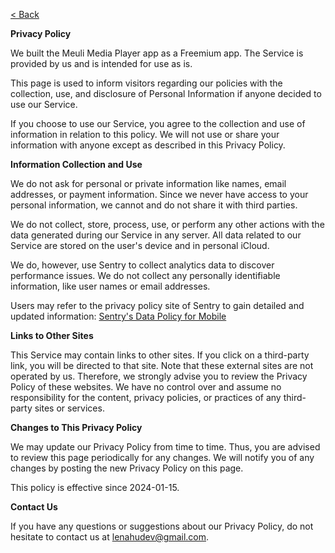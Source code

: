 [< Back](index.md)  

**Privacy Policy**

We built the Meuli Media Player app as a Freemium app. The Service is provided by us and is intended for use as is.

This page is used to inform visitors regarding our policies with the collection, use, and disclosure of Personal Information if anyone decided to use our Service.

If you choose to use our Service, you agree to the collection and use of information in relation to this policy. We will not use or share your information with anyone except as described in this Privacy Policy.

**Information Collection and Use**

We do not ask for personal or private information like names, email addresses, or payment information. Since we never have access to your personal information, we cannot and do not share it with third parties. 

We do not collect, store, process, use, or perform any other actions with the data generated during our Service in any server. All data related to our Service are stored on the user's device and in personal iCloud.

We do, however, use Sentry to collect analytics data to discover performance issues. We do not collect any personally identifiable information, like user names or email addresses. 

Users may refer to the privacy policy site of Sentry to gain detailed and updated information: 
[Sentry's Data Policy for Mobile](https://docs.sentry.io/product/security/mobile-privacy/)

**Links to Other Sites**

This Service may contain links to other sites. If you click on a third-party link, you will be directed to that site. Note that these external sites are not operated by us. Therefore, we strongly advise you to review the Privacy Policy of these websites. We have no control over and assume no responsibility for the content, privacy policies, or practices of any third-party sites or services.

**Changes to This Privacy Policy**

We may update our Privacy Policy from time to time. Thus, you are advised to review this page periodically for any changes. We will notify you of any changes by posting the new Privacy Policy on this page.

This policy is effective since 2024-01-15.

**Contact Us**

If you have any questions or suggestions about our Privacy Policy, do not hesitate to contact us at lenahudev@gmail.com.

